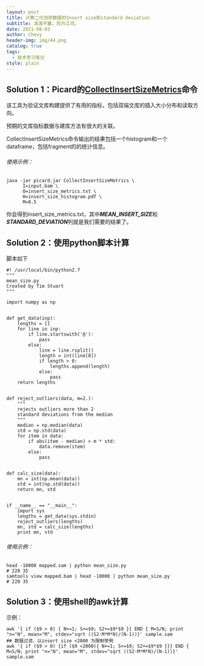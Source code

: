 ```yaml
---
layout: post
title: 计算二代测序数据的Insert size和standard deviation
subtitle: 涓涓不塞，将为江河。
date: 2021-08-03
author: Chevy
header-img: img/44.png
catalog: true
tags:
  - 技术学习笔记
style: plain
---
```


## Solution 1：Picard的[CollectInsertSizeMetrics](https://gatk.broadinstitute.org/hc/en-us/articles/360037055772-CollectInsertSizeMetrics-Picard-)命令

该工具为验证文库构建提供了有用的指标，包括双端文库的插入大小分布和读取方向。

预期的文库指标数据与建库方法有很大的关联。

CollectInsertSizeMetrics命令输出的结果包括一个histogram和一个dataframe，包括fragment的的统计信息。

###### 使用示例：

```shell
java -jar picard.jar CollectInsertSizeMetrics \
      I=input.bam \
      O=insert_size_metrics.txt \
      H=insert_size_histogram.pdf \
      M=0.5
```

你会得到insert_size_metrics.txt，其中***MEAN_INSERT_SIZE***和***STANDARD_DEVIATION***列就是我们需要的结果了。

## Solution 2：使用python脚本计算

脚本如下

```shell
#! /usr/local/bin/python2.7
"""
mean_size.py
Created by Tim Stuart
"""

import numpy as np


def get_data(inp):
    lengths = []
    for line in inp:
        if line.startswith('@'):
            pass
        else:
            line = line.rsplit()
            length = int(line[8])
            if length > 0:
                lengths.append(length)
            else:
                pass
    return lengths


def reject_outliers(data, m=2.):
    """
    rejects outliers more than 2
    standard deviations from the median
    """
    median = np.median(data)
    std = np.std(data)
    for item in data:
        if abs(item - median) > m * std:
            data.remove(item)
        else:
            pass


def calc_size(data):
    mn = int(np.mean(data))
    std = int(np.std(data))
    return mn, std


if __name__ == "__main__":
    import sys
    lengths = get_data(sys.stdin)
    reject_outliers(lengths)
    mn, std = calc_size(lengths)
    print mn, std
```

###### 使用示例：

 ```shell
 head -10000 mapped.sam | python mean_size.py
 # 220 35
 samtools view mapped.bam | head -10000 | python mean_size.py
 # 220 35
 ```



## Solution 3：使用shell的awk计算

示例：

```shell
awk '{ if ($9 > 0) { N+=1; S+=$9; S2+=$9*$9 }} END { M=S/N; print "n="N", mean="M", stdev="sqrt ((S2-M*M*N)/(N-1))}' sample.sam
## 数据过滤，以insert size <2000 为限制举例
awk '{ if ($9 > 0) {if ($9 <2000){ N+=1; S+=$9; S2+=$9*$9 }}} END { M=S/N; print "n="N", mean="M", stdev="sqrt ((S2-M*M*N)/(N-1))}' sample.sam
```

